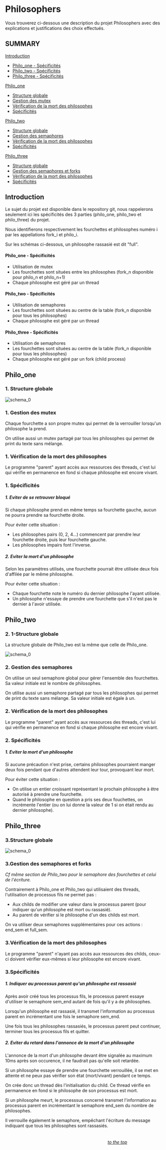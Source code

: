 # Philosophers

Vous trouverez ci-dessous une description du projet Philosophers avec des explications et justifications des choix effectués.

## SUMMARY

[Introduction](#introduction)  
* [Philo_one - Spécificités](#philoone---spécificités)  
* [Philo_two - Spécificités](#philotwo---spécificités)  
* [Philo_three - Spécificités](#philothree---spécificités)  

[Philo_one](#philo_one)  
* [Structure globale](#1-structure-globale)  
* [Gestion des mutex](#1-gestion-des-mutex)  
* [Vérification de la mort des philosophes](#1-vérification-de-la-mort-des-philosophes)  
* [Spécificités](#1-spécificités)

[Philo_two](#philo_two)  
* [Structure globale](#2-structure-globale)  
* [Gestion des semaphores](#2-gestion-des-semaphores)  
* [Vérification de la mort des philosophes](#2-vérification-de-la-mort-des-philosophes)  
* [Spécificités](#2-spécificités)

[Philo_three](#philo_three)  
* [Structure globale](#3-structure-globale)  
* [Gestion des semaphores et forks](#3-gestion-des-semaphores-et-forks)  
* [Vérification de la mort des philosophes](#3-vérification-de-la-mort-des-philosophes)  
* [Spécificités](#3-spécificités)

## Introduction

Le sujet du projet est disponible dans le repository git, nous rappelerons seulement ici les spécificités des 3 parties (philo_one, philo_two et philo_three) du projet.

Nous identifierons respectivement les fourchettes et philosophes numéro i par les appellations fork_i et philo_i.

Sur les schémas ci-dessous, un philosophe rassasié est dit "full".

#### Philo_one - Spécificités

- Utilisation de mutex
- Les fourchettes sont situées entre les philosophes (fork_n disponible pour philo_n et philo_n+1)
- Chaque philosophe est géré par un thread

#### Philo_two - Spécificités

- Utilisation de semaphores
- Les fourchettes sont situées au centre de la table (fork_n disponible pour tous les philosophes)
- Chaque philosophe est géré par un thread

#### Philo_three - Spécificités

- Utilisation de semaphores
- Les fourchettes sont situées au centre de la table (fork_n disponible pour tous les philosophes)
- Chaque philosophe est géré par un fork (child process)

## Philo_one

### 1. Structure globale

![schema_0](./images_readme/diagram_philo_one.png)

### 1. Gestion des mutex

Chaque fourchette a son propre mutex qui permet de la verrouiller lorsqu'un philosophe la prend.

On utilise aussi un mutex partagé par tous les philosophes qui permet de print du texte sans mélange.

### 1. Vérification de la mort des philosophes

Le programme "parent" ayant accès aux ressources des threads, c'est lui qui vérifie en permanence en fond si chaque philosophe est encore vivant.

### 1. Spécificités

##### 1. Eviter de se retrouver bloqué

Si chaque philosophe prend en même temps sa fourchette gauche, aucun ne pourra prendre sa fourchette droite.

Pour éviter cette situation :
- Les philosophes pairs (0, 2, 4...) commencent par prendre leur fourchette droite, puis leur fourchette gauche.
- Les philosophes impairs font l'inverse.

##### 2. Eviter la mort d'un philosophe

Selon les paramètres utilisés, une fourchette pourrait être utilisée deux fois d'affilée par le même philosophe.

Pour éviter cette situation :
- Chaque fourchette note le numéro du dernier philosophe l'ayant utilisée.
- Un philosophe n'essaye de prendre une fourchette que s'il n'est pas le dernier à l'avoir utilisée.

## Philo_two

### 2. 1-Structure globale

La structure globale de Philo_two est la même que celle de Philo_one.

![schema_0](./images_readme/diagram_philo_two.png)

### 2. Gestion des semaphores

On utilise un seul semaphore global pour gérer l'ensemble des fourchettes. Sa valeur initiale est le nombre de philosophes.

On utilise aussi un semaphore partagé par tous les philosophes qui permet de print du texte sans mélange. Sa valeur initiale est égale à un.

### 2. Vérification de la mort des philosophes

Le programme "parent" ayant accès aux ressources des threads, c'est lui qui vérifie en permanence en fond si chaque philosophe est encore vivant.

### 2. Spécificités

##### 1. Eviter la mort d'un philosophe

Si aucune précaution n'est prise, certains philosophes pourraient manger deux fois pendant que d'autres attendent leur tour, provoquant leur mort.

Pour éviter cette situation :
- On utilise un entier croissant représentant le prochain philosophe à être autorisé à prendre une fourchette.
- Quand le philosophe en question a pris ses deux fouchettes, on incrémente l'entier (ou on lui donne la valeur de 1 si on était rendu au dernier philosophe).

## Philo_three

### 3.Structure globale

![schema_0](./images_readme/diagram_philo_three.png)

### 3.Gestion des semaphores et forks

*Cf même section de Philo_two pour le semaphore des fourchettes et celui de l'écriture.*

Contrairement à Philo_one et Philo_two qui utilisaient des threads, l'utilisation de processus fils ne permet pas :
- Aux childs de modifier une valeur dans le processus parent (pour indiquer qu'un philosophe est mort ou rassasié).
- Au parent de vérifier si le philosophe d'un des childs est mort.

On va utiliser deux semaphores supplémentaires pour ces actions : end_sem et full_sem.

### 3.Vérification de la mort des philosophes

Le programme "parent" n'ayant pas accès aux ressources des childs, ceux-ci doivent vérifier eux-mêmes si leur philosophe est encore vivant.

### 3.Spécificités

##### 1. Indiquer au processus parent qu'un philosophe est rassasié

Après avoir créé tous les processus fils, le processus parent essaye d'utiliser le semaphore sem_end autant de fois qu'il y a de philosophes.

Lorsqu'un philosophe est rassasié, il transmet l'information au processus parent en incrémentant une fois le semaphore sem_end.

Une fois tous les philosophes rassasiés, le processus parent peut continuer, terminer tous les processus fils et quitter.

##### 2. Eviter du retard dans l'annonce de la mort d'un philosophe

L'annonce de la mort d'un philosophe devant être signalée au maximum 10ms après son occurence, il ne faudrait pas qu'elle soit retardée.

Si un philosophe essaye de prendre une fourchette verrouillée, il se met en attente et ne peux pas vérifier son état (mort/vivant) pendant ce temps.

On crée donc un thread dès l'initialisation du child. Ce thread vérifie en permanence en fond si le philosophe de son processus est mort.

Si un philosophe meurt, le processsus concerné transmet l'information au processus parent en incrémentant le semaphore end_sem du nombre de philosophes.

Il verrouille également le semaphore, empêchant l'écriture du message indiquant que tous les philosophes sont rassasiés.


###### &nbsp; &nbsp; &nbsp; &nbsp; &nbsp; &nbsp; &nbsp; &nbsp; &nbsp; &nbsp; &nbsp; &nbsp; &nbsp; &nbsp; &nbsp; &nbsp; &nbsp; &nbsp; &nbsp; &nbsp; &nbsp; &nbsp; &nbsp; &nbsp; &nbsp; &nbsp; &nbsp; &nbsp; &nbsp; &nbsp; &nbsp; &nbsp; &nbsp; &nbsp; &nbsp; &nbsp; &nbsp; &nbsp; &nbsp; &nbsp; &nbsp; &nbsp; &nbsp; &nbsp; &nbsp; &nbsp; &nbsp; &nbsp; &nbsp; &nbsp; &nbsp; &nbsp; &nbsp; &nbsp; &nbsp; &nbsp; &nbsp; &nbsp; &nbsp; &nbsp; &nbsp; &nbsp; &nbsp; &nbsp; &nbsp; &nbsp; &nbsp; &nbsp; &nbsp; &nbsp; &nbsp; &nbsp; &nbsp; &nbsp; &nbsp; &nbsp; &nbsp; &nbsp; &nbsp; &nbsp; &nbsp; &nbsp; &nbsp; &nbsp; &nbsp; &nbsp; &nbsp; &nbsp; &nbsp; &nbsp; &nbsp; &nbsp; &nbsp; &nbsp; &nbsp; &nbsp; &nbsp; &nbsp; &nbsp; &nbsp; &nbsp; &nbsp; &nbsp; &nbsp; &nbsp; &nbsp; *[to the top](#philosophers)*
